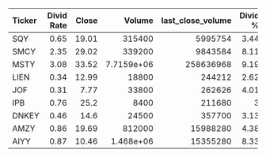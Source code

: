 | Ticker   |   Divid Rate |   Close |          Volume |   last_close_volume |   Divid % | 5_Days_pos   | above_SMA_50   |
|:---------|-------------:|--------:|----------------:|--------------------:|----------:|:-------------|:---------------|
| SQY      |         0.65 |   19.01 | 315400          |             5995754 |      3.44 | False        | False          |
| SMCY     |         2.35 |   29.02 | 339200          |             9843584 |      8.11 | False        | False          |
| MSTY     |         3.08 |   33.52 |      7.7159e+06 |           258636968 |      9.19 | False        | True           |
| LIEN     |         0.34 |   12.99 |  18800          |              244212 |      2.62 | True         | True           |
| JOF      |         0.31 |    7.77 |  33800          |              262626 |      4.01 | False        | True           |
| IPB      |         0.76 |   25.2  |   8400          |              211680 |      3    | False        | False          |
| DNKEY    |         0.46 |   14.6  |  24500          |              357700 |      3.13 | False        | False          |
| AMZY     |         0.86 |   19.69 | 812000          |            15988280 |      4.38 | False        | False          |
| AIYY     |         0.87 |   10.46 |      1.468e+06  |            15355280 |      8.33 | True         | True           |